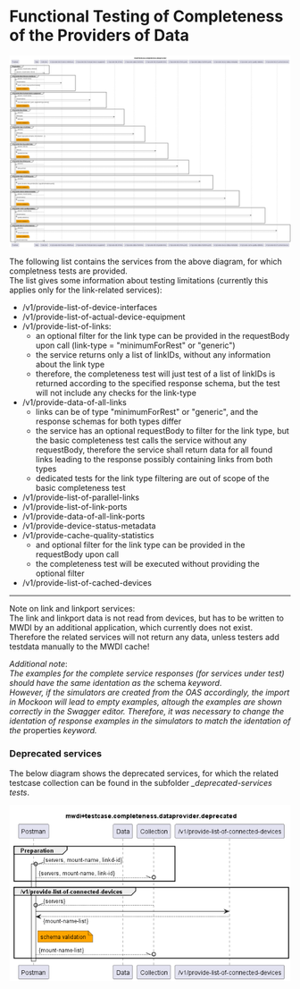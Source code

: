 # Functional Testing of Completeness of the Providers of Data  

![Overview](./mwdi+diagram.completeness.dataprovider.png)  

The following list contains the services from the above diagram, for which completness tests are provided.  
The list gives some information about testing limitations (currently this applies only for the link-related services):   
- /v1/provide-list-of-device-interfaces
- /v1/provide-list-of-actual-device-equipment
- /v1/provide-list-of-links:
  - an optional filter for the link type can be provided in the requestBody upon call (link-type = "minimumForRest" or "generic")
  - the service returns only a list of linkIDs, without any information about the link type
  - therefore, the completeness test will just test of a list of linkIDs is returned according to the specified response schema, but the test will not include any checks for the link-type
- /v1/provide-data-of-all-links
  - links can be of type "minimumForRest" or "generic", and the response schemas for both types differ
  - the service has an optional requestBody to filter for the link type, but the basic completeness test calls the service without any requestBody, therefore the service shall return data for all found links leading to the response possibly containing links from both types
  - dedicated tests for the link type filtering are out of scope of the basic completeness test
- /v1/provide-list-of-parallel-links
- /v1/provide-list-of-link-ports
- /v1/provide-data-of-all-link-ports
- /v1/provide-device-status-metadata
- /v1/provide-cache-quality-statistics
  - and optional filter for the link type can be provided in the requestBody upon call
  - the completeness test will be executed without providing the optional filter
- /v1/provide-list-of-cached-devices

---

Note on link and linkport services:  
The link and linkport data is not read from devices, but has to be written to MWDI by an additional application, which currently does not exist.  
Therefore the related services will not return any data, unless testers add testdata manually to the MWDI cache!


*Additional note*:  
*The examples for the complete service responses (for services under test) should have the same identation as the* schema *keyword*.  
*However, if the simulators are created from the OAS accordingly, the import in Mockoon will lead to empty examples, altough the examples are shown correctly in the Swagger editor.*
*Therefore, it was necessary to change the identation of response examples in the simulators to match the identation of the* properties *keyword.*


### Deprecated services

The below diagram shows the deprecated services, for which the related testcase collection can be found in the subfolder *_deprecated-services tests*.  

![OverviewDeprecated](./_deprecated-services%20tests/mwdi+diagram.completeness.dataprovider.deprecated.png)

